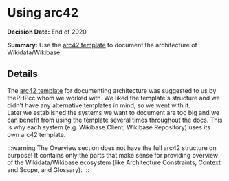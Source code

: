 # Using arc42

**Decision Date:** End of 2020

**Summary:** Use the [arc42 template](https://docs.arc42.org/home/) to document the architecture of Wikidata/Wikibase.

## Details

The [arc42 template](https://docs.arc42.org/home/) for documenting architecture was suggested to us by thePHPcc whom we worked with.
We liked the template's structure and we didn't have any alternative templates in mind, so we went with it.  
Later we established the systems we want to document are too big and we can benefit from using the template several times throughout the docs. This is why each system (e.g. Wikibase Client, Wikibase Repository) uses its own arc42 template.

:::warning
The Overview section does not have the full arc42 structure on purpose! It contains only the parts that make sense for providing overview of the Wikidata/Wikibase ecosystem (like Architecture Constraints, Context and Scope, and Glossary).
:::
